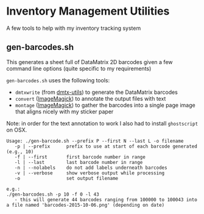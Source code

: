 # Inventory Management Utilities
A few tools to help with my inventory tracking system

## gen-barcodes.sh
This generates a sheet full of DataMatrix 2D barcodes given a few command line options (quite specific to my requirements)

`gen-barcodes.sh` uses the following tools:
 - `dmtxwrite` (from [dmtx-utils](https://github.com/dmtx/dmtx-utils)) to generate the DataMatrix barcodes
 - `convert` ([ImageMagick](http://www.imagemagick.org/script/index.php)) to annotate the output files with text
 - `montage` ([ImageMagick](http://www.imagemagick.org/script/index.php)) to gather the barcodes into a single page image that aligns nicely with my sticker paper

Note: in order for the text annotation to work I also had to install `ghostscript` on OSX.

```
Usage: ./gen-barcode.sh --prefix P --first N --last L -o filename
   -p | --prefix      prefix to use at start of each barcode generated (e.g., 10)
   -f | --first       first barcode number in range
   -l | --last        last barcode number in range
   -n | --nolabels    do not add labels underneath barcodes
   -v | --verbose     show verbose output while processing
   -o                 set output filename

e.g.:
./gen-barcodes.sh -p 10 -f 0 -l 43
   - this will generate 44 barcodes ranging from 100000 to 100043 into a file named 'barcodes-2015-10-06.png' (depending on date)
```

